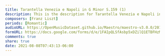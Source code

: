 ```yaml
---
title: Tarantella Venezia e Napoli in G Minor S.159 (1)
description: This is the description for Tarantella Venezia e Napoli in G Minor S.159 by Franz Liszt
composers: [Franz Liszt]
periods: [Romantic]
audioURL: https://OpenMusicDataset.github.io/Maestro/maestro-v3.0.0/2017/MIDI-Unprocessed_047_PIANO047_MID--AUDIO-split_07-06-17_Piano-e_2-04_wav--4.midi
formURL: https://docs.google.com/forms/d/e/1FAIpQLSfAsbp5xDZilQ1ETBFHzMwGjwcIHKgxmjY1Y39Aa2lIZbp1Ww/viewform
comments: true
share: true
date: 2021-08-08T07:43:13-06:00
---
```


